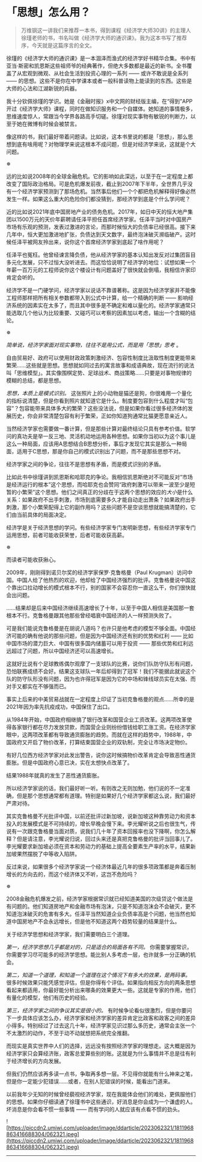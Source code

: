 # 「思想」怎么用？

> 万维钢这一讲我们来推荐一本书，得到课程《经济学大师30讲》的主理人徐瑾老师的书，书名叫做《经济学大师的通识课》。我为这本书写了推荐序，今天就是这篇序言的全文。

徐瑾的《经济学大师的通识课》是一本涸泽而渔式的经济学好书精华合集。书中有亚当·斯密和凯恩斯这些祖师爷的经典著作，但绝大多数都是最近的新书。全书覆盖了从宏观到微观、从社会生活到投资心理的一系列 —— 或许不敢说是全系列 —— 的思想。这些不是你在中学课本或者一般科普读物上能读到的东西。这些是大师的心法和江湖新锐的兵器。

我十分钦佩徐瑾的学识。她是《金融时报》x中文网的财经版主编，在“得到”APP开过《经济学大师》课程，同时在做知识服务和一个自媒体。她知道的事情极多，思维速度惊人，常跟当今学界各路高手切磋。徐瑾对现实事物有敏锐的判断力，以至于她在微博有时候会被禁言。

像这样的书，我们最好带着问题读。比如说，这本书里说的都是「思想」，那么思想到底有啥用呢？对物理学来说这根本不成问题，但是对经济学来说，这就是个大问题。

✵

远的比如说2008年的全球金融危机。它的影响如此深远，以至于在一定程度上都改变了国际政治格局。可是危机爆发前夜，截止到2007年下半年，全世界几乎没有一个经济学家预测到了那场危机。当然事后他们一个个都把危机解释得好像必然发生一样。如果这么重大的危险你们都没猜到，那经济学到底是个什么学问呢？

近的比如说2021年底中国房地产业的债务危机。2017年，如日中天的恒大地产集团以1500万元的天价年薪聘请任泽平担任首席经济学家。任泽平当时对中国房产市场有乐观的预测，发表过激进的言论，而那时候恒大的负债率已经很高。接下来几年中，恒大更加激进地扩张，负债达到天文数字，最终泡沫破灭濒临破产。这时候任泽平被网友拎出来，说你这个首席经济学家到底起了啥作用呢？

任泽平也冤枉。他曾经谏言降负债，他从经济学家的基本认知出发反对过集团盲目多元化发展，只不过恒大没听进去。而这恰恰说明了经济学的地位：试想如果一个年薪一百万元的工程师说你这个楼设计有问题盖好了很快就会倒塌，我相信许家印肯定会听的。

经济学不是一门硬学问，经济学家以说话不靠谱著称。这是因为经济学家并不能像工程师那样把所有相关参数都带入到公式中计算，给一个精确的判断 —— 影响经济系统的因素实在太多了，而且其中很多是不确定和难以量化的。经济学家通常只能选取几个他认为比较重要、又碰巧可以考察的因素加以考虑，输出一个含糊的结论。

✵

 *简单说，经济学家面对现实事物，往往不是用公式，而是用「思想」思考* 。

自由贸易好、政府可以使用财政政策刺激经济、包容性制度比汲取性制度更能带来繁荣……这些就是思想。思想就如同过去的寓言故事和成语典故，现在流行的说法叫「思维模型」。其实像围棋定势、足球战术、商战策略……只要是对事物规律的模糊的总结，都是思想。

 *思想，本质上是模式识别。* 这张照片上的小动物是猫还是狗，你很难用一个量化的指标说清楚，但是你看到照片就知道它是什么。制度要包容到什么程度才叫“包容”？包容能带来具体多大的繁荣？这些没法说，但是如果你看过很多经济体的发展历史，你会非常清楚包容有利于繁荣，正如你知道狗通常比猫更愿意亲近人。

当然经济学家也需要做一番计算，但是那些计算对最终结论只具有参考价值。软学问的真功夫是举一反三地、灵活机动地运用各种思想。如果你当初以为这个事儿是这么一种局面，应该用A思想结合B思想分析，事后才发现它其实是那么一种局面，适用于C思想，那是你自己的模式识别出了问题，而不是那些思想不对。

经济学家之间的争论，往往不是思想有矛盾，而是模式识别的矛盾。

比如此书中徐瑾讲到凯恩斯和哈耶克的争论。我相信凯恩斯绝对不可能反对“市场是经济运行的根本”这个思想，而哈耶克也会赞同“政府刺激可以带来一波至少是短暂的小繁荣”这个思想。他们之间真正的分歧在于这两个思想的效应的*大小*是什么关系：如果政府不出手刺激，市场到底需要多久才能自动走出萧条？如果政府出手刺激，那个小繁荣配得上它的副作用吗？这些问题不是空谈思想就能搞清楚的，它们由当前具体的局面决定。

经济学是关于经济思想的学问。有些经济学家专门发明新思想，有些经济学家专门运用思想，前者可能收获荣誉，后者可能收获高薪。

✵

而读者可能收获揪心。

2009年，刚刚得到诺贝尔奖的经济学家保罗·克鲁格曼（Paul Krugman）访问中国。中国人给了他热烈的欢迎，他却给了中国经济强烈的批评。克鲁格曼说中国这个靠出口拉动增长的模式根本不行，别的国家不会容忍你一直这么干，你们很快就会出问题。

……结果却是后来中国经济继续高速增长了十年，以至于中国人相信是美国那一套根本不行。克鲁格曼跟其他那些曾经唱衰中国经济的人一样预测失败了。

可是我们能说克鲁格曼是在胡说八道吗？也许只是他考虑的模型不够全面。中国经济可能的确有他说的那些问题，但是因为中国经济还有别的优势和红利 —— 比如中国市场的潜力巨大、中国有很多国内储蓄可以用于投资 —— 那些优势和红利远远超过了问题，所以中国经济还可以高速增长。

这就好比说有个足球教练偶尔观摩了一支球队的比赛，说你们队防守队形有问题，恐怕联赛成绩不会好。结果这支球队一年后却得到了冠军！我们不能据此就说这个队的防守队形没有问题，因为也许得冠军是因为它的中场和锋线球员实在太强、而对手又都实在不够强而已。

事实上后来的中美贸易战就在一定程度上印证了当初克鲁格曼的观点……所幸的是2021年因为率先抗疫成功，中国保住了出口。

从1984年开始，中国政府相继搞了银行改革和国营企业工资改革。这两项改革使得各家银行都在尽力发放贷款，而国营企业则纷纷借钱给职工涨工资。在经济学家眼中，这两项改革都有导致通货膨胀的趋势。而就在这样的趋势中，1988年，中国政府又开启了物价改革，打算结束国营企业的双轨制，完全让市场决定物价。

有好几位西方经济学家对此发出警告，说你这时候搞物价改革肯定会导致恶性通货膨胀。但是中国政府心意已决，实在太想快点改革了。

结果1988年就真的发生了恶性通货膨胀。

所以经济学家说的话，我们最好听一听。有则改之无则加勉，他们说的不一定准确，但是那个思想通常都有道理。特别是如果好几个经济学家都这么说，我们最好严肃对待。

其实克鲁格曼不光批评中国，以前还批评过新加坡，说新加坡这种靠劳动力和资本投入的发展模式是不可持续的，增长早晚会慢下来。李光耀听说之后也很生气，传说有一次跟克鲁格曼当面对质，说我们几十年了资本回报率也没下降啊，你怎么解释？但是请注意，李光耀说归说，回过头来还是真把克鲁格曼的批评当回事儿了。李光耀要求新加坡必须在资本和劳动力的基础上提高全要素生产率的水平，结果新加坡果然摆脱了中等收入陷阱。

反过来说，如果很多个经济学家说一个经济体最近几年的很多项政策都是奔着压制增长的方向去的，而这个经济体又不听，这岂不危险吗？

✵

2008金融危机爆发之前，经济学家根据常识就已经知道美国的次级贷这个做法是有问题的。他们知道房地产和金融市场有泡沫，只是不知道泡沫会不会破灭，更不知道泡沫破灭的危害有多大。任泽平当然知道企业负债率高是个问题，他当然也知道中国房地产不会永远增长，但是他不知道这两个趋势较量的结果是什么。

关于经济学思想和经济学家，我们需要明白三个道理。

 *第一，经济学思想几乎都是对的，只是适合的局面各有不同。* 你需要掌握常识，你需要学习尽可能多的经济学思想。能比别人多考虑一层，也许就多一分正确的机会。

 *第二，知道一个道理，和知道一个道理在这个情况下有多大的效果，是两码事。* 很多时候效果只能凭感觉评估，但是你得有个评估。如果指向相反方向的两条思想看起来都适用，你最好能分析出来哪条的效果更大一些。这就是专家的作用，他们有量化的模型，他们有历史的经验。

 *第三，经济学家之间的争议其实是很小的。* 有时候争论看似很激烈，但是你要问下一步具体应该怎么办，经济学家和经济学家的差异肯定比政客和政客之间的差异小得多。特别经过了过去这几十年，经济学家见识过那么多历史，通常会主张一个不太激烈的动作，不至于动不动就想把系统完全推翻。

而现实是真实世界中人们的选择，远远没有按照经济学家的理想走。这大概是因为经济学家只会算经济账，政客总爱算些别的账。这就是为什么事情并不总是往有利于经济增长的方向发展。

但我们仍然应该再多读一点书，争取再多想一层。不见得你就能有什么神来之笔，但是你一定能少犯错误……或者，在别人犯错误的时候，能看出门道来。

以前我年少无知的时候曾经藐视经济学家，现在我能体会他们的难处，更佩服他们的思想。如果你仔细读通了徐瑾书中这些通识，好消息是你会成为一个谦虚的人。坏消息是你会看不惯一些事情 —— 而有学问的人就应该有点看不惯的劲头。

![https://piccdn2.umiwi.com/uploader/image/ddarticle/2023062321/1811968863416688304/062321.jpeg](https://piccdn2.umiwi.com/uploader/image/ddarticle/2023062321/1811968863416688304/062321.jpeg)

---
